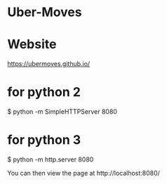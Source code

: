 # Uber-Moves

# Website
https://ubermoves.github.io/

# for python 2
$ python -m SimpleHTTPServer 8080
# for python 3
$ python -m http.server 8080

You can then view the page at http://localhost:8080/